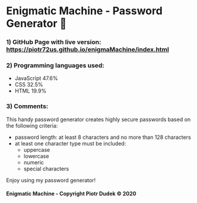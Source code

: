 # Enigmatic Machine - Password Generator :rocket:

### 1) GitHub Page with live version: https://piotr72us.github.io/enigmaMachine/index.html

### 2) Programming languages used:
- JavaScript 47.6%
- CSS 32.5%
- HTML 19.9%

### 3) Comments:
This handy password generator creates highly secure passwords based on the following criteria:

- password length: at least 8 characters and no more than 128 characters
- at least one character type must be included:
    - uppercase
    - lowercase
    - numeric
    - special characters

Enjoy using my password generator!

#### Enigmatic Machine - Copyright Piotr Dudek © 2020